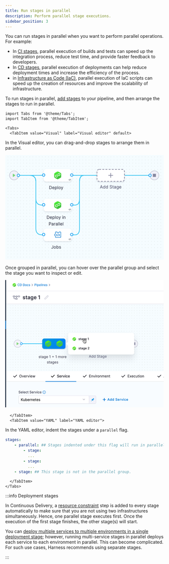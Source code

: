 ```yaml
---
title: Run stages in parallel
description: Perform parallel stage executions.
sidebar_position: 3
---
```


You can run stages in parallel when you want to perform parallel operations. For example:

- In [CI stages](/docs/continuous-integration/use-ci/prep-ci-pipeline-components#stages), parallel execution of builds and tests can speed up the integration process, reduce test time, and provide faster feedback to developers.
- In [CD stages](/docs/continuous-delivery/get-started/key-concepts#stage), parallel execution of deployments can help reduce deployment times and increase the efficiency of the process.
- in [Infrastructure as Code (IaC)](https://www.harness.io/products/infrastructure-as-code-management), parallel execution of IaC scripts can speed up the creation of resources and improve the scalability of infrastructure.

To run stages in parallel, [add stages](add-a-stage.md) to your pipeline, and then arrange the stages to run in parallel.

```mdx-code-block
import Tabs from '@theme/Tabs';
import TabItem from '@theme/TabItem';
```
```mdx-code-block
<Tabs>
  <TabItem value="Visual" label="Visual editor" default>
```

In the Visual editor, you can drag-and-drop stages to arrange them in parallel.

![](./static/add-a-stage-57.png)

Once grouped in parallel, you can hover over the parallel group and select the stage you want to inspect or edit.

![](./static/run-stages-in-parallel.png)

```mdx-code-block
  </TabItem>
  <TabItem value="YAML" label="YAML editor">
```

In the YAML editor, indent the stages under a `parallel` flag.

```yaml
stages:
    - parallel: ## Stages indented under this flag will run in parallel.
        - stage:
          ...
        - stage:
          ...
    - stage: ## This stage is not in the parallel group.
```

```mdx-code-block
  </TabItem>
</Tabs>
```

:::info Deployment stages

In Continuous Delivery, a [resource constraint](/docs/continuous-delivery/manage-deployments/deployment-resource-constraints/) step is added to every stage automatically to make sure that you are not using two infrastructures simultaneously. Hence, one parallel stage executes first. Once the execution of the first stage finishes, the other stage(s) will start.

You can [deploy multiple services to multiple environments in a single deployment stage](/docs/continuous-delivery/x-platform-cd-features/advanced/multiserv-multienv/); however, running multi-service stages in parallel deploys each service to each environment in parallel. This can become complicated. For such use cases, Harness recommends using separate stages.

:::
